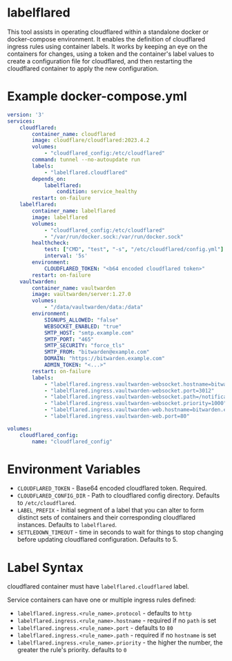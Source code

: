 labelflared
===========

This tool assists in operating cloudflared within a standalone docker or docker-compose environment.
It enables the definition of cloudflared ingress rules using container labels.
It works by keeping an eye on the containers for changes, using a token and the container's label values to create a configuration file for cloudflared, and then restarting the cloudflared container to apply the new configuration.

Example docker-compose.yml
==========================

```yml
version: '3'
services:
    cloudflared:
        container_name: cloudflared
        image: cloudflare/cloudflared:2023.4.2
        volumes:
            - "cloudflared_config:/etc/cloudflared"
        command: tunnel --no-autoupdate run
        labels:
            - "labelflared.cloudflared"
        depends_on:
            labelflared:
                condition: service_healthy
        restart: on-failure
    labelflared:
        container_name: labelflared
        image: labelflared
        volumes:
            - "cloudflared_config:/etc/cloudflared"
            - "/var/run/docker.sock:/var/run/docker.sock"
        healthcheck:
            test: ["CMD", "test", "-s", "/etc/cloudflared/config.yml"]
            interval: '5s'
        environment:
            CLOUDFLARED_TOKEN: "<b64 encoded cloudflared token>"
        restart: on-failure
    vaultwarden:
        container_name: vaultwarden
        image: vaultwarden/server:1.27.0
        volumes:
            - "/data/vaultwarden/data:/data"
        environment:
            SIGNUPS_ALLOWED: "false"
            WEBSOCKET_ENABLED: "true"
            SMTP_HOST: "smtp.example.com"
            SMTP_PORT: "465"
            SMTP_SECURITY: "force_tls"
            SMTP_FROM: "bitwarden@example.com"
            DOMAIN: "https://bitwarden.example.com"
            ADMIN_TOKEN: "<...>"
        restart: on-failure
        labels:
            - "labelflared.ingress.vaultwarden-websocket.hostname=bitwarden.example.com"
            - "labelflared.ingress.vaultwarden-websocket.port=3012"
            - "labelflared.ingress.vaultwarden-websocket.path=/notifications/hub"
            - "labelflared.ingress.vaultwarden-websocket.priority=1000"
            - "labelflared.ingress.vaultwarden-web.hostname=bitwarden.example.com"
            - "labelflared.ingress.vaultwarden-web.port=80"

volumes:
    cloudflared_config:
        name: "cloudflared_config"
```

Environment Variables
=====================

- `CLOUDFLARED_TOKEN` - Base64 encoded cloudflared token. Required.
- `CLOUDFLARED_CONFIG_DIR` - Path to cloudflared config directory. Defaults to `/etc/cloudflared`.
- `LABEL_PREFIX` - Initial segment of a label that you can alter to form distinct sets of containers and their corresponding cloudflared instances. Defaults to `labelflared`.
- `SETTLEDOWN_TIMEOUT` - time in seconds to wait for things to stop changing before updating cloudflared configuration. Defaults to 5.

Label Syntax
============

cloudflared container must have `labelflared.cloudflared` label.

Service containers can have one or multiple ingress rules defined:
- `labelflared.ingress.<rule_name>.protocol` - defaults to `http`
- `labelflared.ingress.<rule_name>.hostname` - required if no `path` is set
- `labelflared.ingress.<rule_name>.port` - defaults to `80`
- `labelflared.ingress.<rule_name>.path` - required if no `hostname` is set
- `labelflared.ingress.<rule_name>.priority` - the higher the number, the greater the rule's priority. defaults to `0`